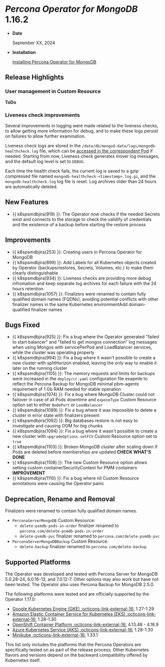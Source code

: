 # *Percona Operator for MongoDB* 1.16.2

* **Date**

    September XX, 2024

* **Installation**

    [Installing Percona Operator for MongoDB](../System-Requirements.md#installation-guidelines)

## Release Highlights

### User management in Custom Resource

**ToDo**

### Liveness check improvements

Several improvements in logging were made related to the liveness checks, to allow getting more information for debug, and to make these logs persist on failures to allow further examination.

Liveness check logs are stored in the `/data/db/mongod-data/logs/mongodb-healthcheck.log` file, which can be [accessed in the correspondent Pod](../debug-shell.md) if needed. Starting from now, Liveness check generates mover log messages, and the default log level is set to `DEBUG`.

Each time the health check fails, the current log is saved to a gzip compressed file named `mongodb-healthcheck-<timestamp>.log.gz`, and the `mongodb-healthcheck.log` log file is reset.
Log archives older than 24 hours are automatically deleted.

## New Features

* {{ k8spsmdbjira(919) }}:  The Operator now checks if the needed Secrets exist and connects to the storage to check the validify of credentials and the existence of a backup before starting the restore process

## Improvements

* {{ k8spsmdbjira(253) }}: Creating users in Percona Operator for MongoDB
* {{ k8spsmdbjira(899) }}: Add Labels for all Kubernetes objects created by Operator (backups/restores, Secrets, Volumes, etc.) to make them clearly distinguishable
* {{ k8spsmdbjira(934) }}: Liveness checks are providing more debug infromation and keep separate log archives for each failure with the 24 hours retention
* {{ k8spsmdbjira(1057) }}: Finalizers were renamed to contain fully qualified domain names (FQDNs), avoiding potential conflicts with other finalizer names in the same Kubernetes environmentAdd domain-qualified finalizer names

## Bugs Fixed

* {{ k8spsmdbjira(925) }}: Fix a bug where the Operator generated "failed to start balancer" and "failed to get mongos connection" log messages when using Mongos with servicePerPod and LoadBalancer services, while the cluster was operating properly
* {{ k8spsmdbjira(994) }}: Fix a bug where it wasn't possible to create a new cluster with splitHorizon enabled, leaving the only way to enable it later on the running cluster
* {{ k8spsmdbjira(1105) }}: The memory requests and limits for backups were increased in the `deploy/cr.yaml` configuration file exapmle to reflect the Percona Backup for MongoDB minimal pbm-agents requirement of 1 Gb RAM needed for stable operation
* {{ k8spsmdbjira(1074) }}: Fix a bug where MongoDB Cluster could not failover in case of all Pods downtime and `exposeType` Custom Resource option set to either `NodePort` or `LoadBalancer`
* {{ k8spsmdbjira(1089) }}: Fix a bug where it was impossible to delete a cluster in error state with finalizers present
* {{ k8spsmdbjira(1092) }}: Big databases restore is not easy to investigate and causing OOM for big chunks
* {{ k8spsmdbjira(1094) }}: Fix a bug where it wasn't possible to create a new cluster with `upgradeOptions.setFCV` Custom Resource option set to `true`
* {{ k8spsmdbjira(1103) }}: Broken MongoDB cluster after scaling down if Pods are deleted before memberships are updated **CHECK WHAT'S DONE**
* {{ k8spsmdbjira(1108) }}: The new Custom Resource option allows setting custom containerSecurityContext for PMM containers **IMPROVEMENT**
* {{ k8spsmdbjira(1110) }}: Fix a bug where nil Custom Resource annotations were causing the Operator panic

## Deprecation, Rename and Removal

Finalizers were renamed to contain fully qualified domain names.

* `PerconaServerMongoDB` Custom Resource:
    * `delete-psmdb-pods-in-order` finalizer renamed to `percona.com/delete-psmdb-pods-in-order`
    * `delete-psmdb-pvc` finalizer renamed to `percona.com/delete-psmdb-pvc`
* `PerconaServerMongoDBBackup` Custom Resource:
    * `delete-backup` finalizer renamed to `percona.com/delete-backup`

## Supported Platforms

The Operator was developed and tested with Percona Server for MongoDB 5.0.28-24,
6.0.16-13, and 7.0.12-7. Other options may also work but have not been tested. The
Operator also uses Percona Backup for MongoDB 2.5.0.

The following platforms were tested and are officially supported by the Operator
1.17.0:

* [Google Kubernetes Engine (GKE) :octicons-link-external-16:](https://cloud.google.com/kubernetes-engine) 1.27-1.29
* [Amazon Elastic Container Service for Kubernetes (EKS) :octicons-link-external-16:](https://aws.amazon.com) 1.28-1.30
* [OpenShift Container Platform :octicons-link-external-16:](https://www.redhat.com/en/technologies/cloud-computing/openshift) 4.13.48 - 4.16.9
* [Azure Kubernetes Service (AKS) :octicons-link-external-16:](https://azure.microsoft.com/en-us/services/kubernetes-service/) 1.28-1.30
* [Minikube :octicons-link-external-16:](https://github.com/kubernetes/minikube) 1.33.1

This list only includes the platforms that the Percona Operators are specifically tested on as part of the release process. Other Kubernetes flavors and versions depend on the backward compatibility offered by Kubernetes itself.
